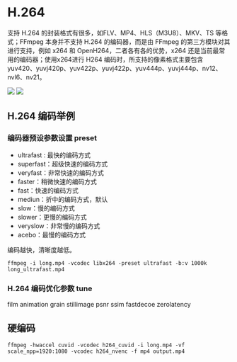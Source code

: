 # H.264

支持 H.264 的封装格式有很多，如FLV、MP4、HLS（M3U8）、MKV、TS 等格式；FFmpeg 本身并不支持 H.264 的编码器，而是由 FFmpeg 的第三方模块对其进行支持，例如 x264 和 OpenH264，二者各有各的优势，x264 还是当前最常用的编码器；使用x264进行 H264 编码时，所支持的像素格式主要包含 yuv420、yuvj420p、yuv422p、yuvj422p、yuv444p、yuvj444p、nv12、nvl6、nv21。

![](../format/imgs/x264_1.png)
![](../format/imgs/x264_2.png)

## H.264 编码举例

### 编码器预设参数设置 preset

- ultrafast : 最快的编码方式
- superfast：超级快速的编码方式
- veryfast：非常快速的编码方式
- faster：稍微快速的编码方式
- fast：快速的编码方式
- mediun：折中的编码方式，默认
- slow：慢的编码方式
- slower：更慢的编码方式
- veryslow：非常慢的编码方式
- acebo：最慢的编码方式

编码越快，清晰度越低。


```shell
ffmpeg -i long.mp4 -vcodec libx264 -preset ultrafast -b:v 1000k long_ultrafast.mp4
```

### H.264 编码优化参数 tune

film
animation
grain
stillimage
psnr
ssim
fastdecoe
zerolatency

## 硬编码

```shell
ffmpeg -hwaccel cuvid -vcodec h264_cuvid -i long.mp4 -vf scale_npp=1920:1080 -vcodec h264_nvenc -f mp4 output.mp4
```

```shell

```

```shell

```

```shell

```

```shell

```

```shell

```

```shell

```

